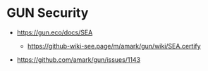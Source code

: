 GUN Security
============

- https://gun.eco/docs/SEA
    - https://github-wiki-see.page/m/amark/gun/wiki/SEA.certify


- https://github.com/amark/gun/issues/1143
